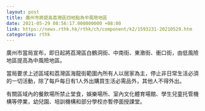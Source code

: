```yaml
---
layout: post
title: 廣州市將提高荔灣區四地點為中風險地區
date: 2021-05-29 08:56:17.000000000 +08:00
link: https://news.rthk.hk/rthk/ch/component/k2/1593231-20210529.htm
categories: rthk
---
```


廣州市當局宣布，即日起將荔灣區白鶴洞街、中南街、東漖街、衝口街，由低風險地區提高為中風險地區。

當局要求上述區域和荔灣區海龍街範圍內所有人以居家為主，停止非日常生活必須的一切活動，除了每戶每日有1人外出購買生活必需品外，其他人不得外出。

有關區域內的餐飲場所禁止堂食，娛樂場所、室內文化體育場館、學生兒童托管機構等停業，幼兒園、培訓機構和部分學校亦暫停面授課堂。
